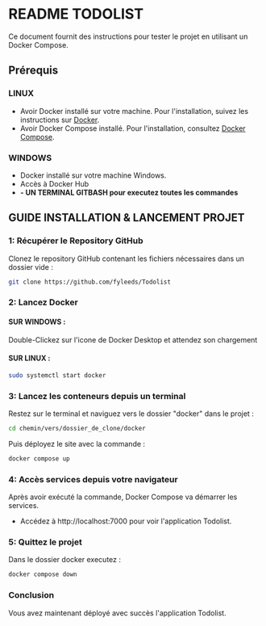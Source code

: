 
# README TODOLIST

Ce document fournit des instructions pour tester le projet en utilisant un Docker Compose.

## Prérequis 

### LINUX

- Avoir Docker installé sur votre machine. Pour l'installation, suivez les instructions sur [Docker](https://docs.docker.com/get-docker/).
- Avoir Docker Compose installé. Pour l'installation, consultez [Docker Compose](https://docs.docker.com/compose/install/).

### WINDOWS

- Docker installé sur votre machine Windows.
- Accès à Docker Hub
- **- UN TERMINAL GITBASH pour executez toutes les commandes**

## GUIDE INSTALLATION & LANCEMENT PROJET

### 1: Récupérer le Repository GitHub

Clonez le repository GitHub contenant les fichiers nécessaires dans un dossier vide :

```bash
git clone https://github.com/fyleeds/Todolist

```

### 2: Lancez Docker

#### SUR WINDOWS : 

Double-Clickez sur l'icone de Docker Desktop et attendez son chargement

#### SUR LINUX : 

```bash
sudo systemctl start docker
```

### 3: Lancez les conteneurs depuis un terminal

Restez sur le terminal et naviguez vers le dossier "docker" dans le projet : 
```bash
cd chemin/vers/dossier_de_clone/docker
```
Puis déployez le site avec la commande : 
```bash
docker compose up 
```

### 4: Accès services depuis votre navigateur

Après avoir exécuté la commande, Docker Compose va démarrer les services.

- Accédez à http://localhost:7000 pour voir l'application Todolist.

### 5: Quittez le projet

Dans le dossier docker executez : 
```bash
docker compose down 
```

### Conclusion

Vous avez maintenant déployé avec succès l'application Todolist.
